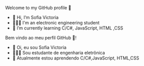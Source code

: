 Welcome to my GitHub profile 👋
- 👋 Hi, I’m Sofia Victoria
- 👩🏾‍🎓 I'm an electronic engineering student
- 🌱 I’m currently learning C/C#, JavaScript, HTML ,CSS

Bem vindo ao meu perfil GitHub 👋! 
- 👋 Oi, eu sou Sofia Victoria
- 👩🏾‍🎓 Sou estudante de engenharia eletrônica
- 🌱 Atualmente estou aprendendo C/C#,JavaScript, HTML,CSS

<!---
Sofiavictoria/Sofiavictoria is a ✨ special ✨ repository because its `README.md` (this file) appears on your GitHub profile.
You can click the Preview link to take a look at your changes.
--->
